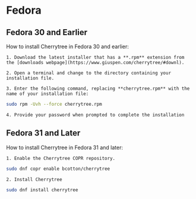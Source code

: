 
# Fedora


 ## Fedora 30 and Earlier

How to install Cherrytree in Fedora 30 and earlier:

	1. Download the latest installer that has a **.rpm** extension from the [downloads webpage](https://www.giuspen.com/cherrytree/#downl).

	2. Open a terminal and change to the directory containing your installation file.

	3. Enter the following command, replacing **cherrytree.rpm** with the name of your installation file:


```sh
sudo rpm -Uvh --force cherrytree.rpm
```


	4. Provide your password when prompted to complete the installation


 ## Fedora 31 and Later

How to install Cherrytree in Fedora 31 and later:

    1. Enable the Cherrytree COPR repository.
      
      
```sh
sudo dnf copr enable bcotton/cherrytree
```

      
    2. Install Cherrytree
    
    
```sh
sudo dnf install cherrytree
```
